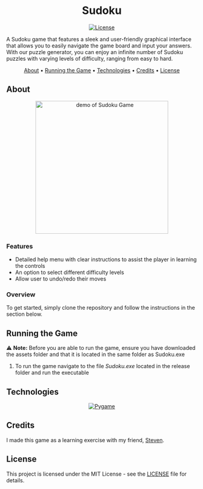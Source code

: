 <div align="center">

# Sudoku

[![License][license.io]][license-url]

<p align="left">
A Sudoku game that features a sleek and user-friendly graphical interface that allows you to easily navigate the game board and input your answers. With our puzzle generator, you can enjoy an infinite number of Sudoku puzzles with varying levels of difficulty, ranging from easy to hard.
</p>

[About](#about) •
[Running the Game](#running-the-game) •
[Technologies](#technologies) •
[Credits](#credits) •
[License](#license)

</div>

## About

<div align="center">

<img height=350 alt="demo of Sudoku Game" src="https://raw.githubusercontent.com/rparin/Sudoku/main/preview/Demo.gif">

</div>

### Features

- Detailed help menu with clear instructions to assist the player in learning the controls
- An option to select different difficulty levels
- Allow user to undo/redo their moves

### Overview

To get started, simply clone the repository and follow the instructions in the section below.

## Running the Game

⚠️ **Note:** Before you are able to run the game, ensure you have downloaded the assets folder and that it is located in the same folder as Sudoku.exe

1. To run the game navigate to the file _Sudoku.exe_ located in the release folder and run the executable

## Technologies

<div align="center">

[![Pygame][pygame.io]][pygame-url]

</div>

## Credits

I made this game as a learning exercise with my friend, [Steven][steven-url].

## License

This project is licensed under the MIT License - see the [LICENSE][git-license-url] file for details.

<!-- MARKDOWN LINKS & IMAGES -->

[license.io]: https://img.shields.io/badge/license-MIT-blue.svg
[license-url]: https://opensource.org/licenses/MIT
[git-license-url]: https://github.com/rparin/Sudoku/blob/main/LICENSE
[pygame.io]: https://img.shields.io/badge/Pygame-yellow?style=for-the-badge
[pygame-url]: https://www.pygame.org/
[steven-url]: https://github.com/StevenScu
